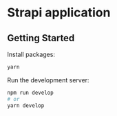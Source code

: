 # Strapi application

## Getting Started

Install packages:

```bash
yarn

```

Run the development server:

```bash
npm run develop
# or
yarn develop
```
